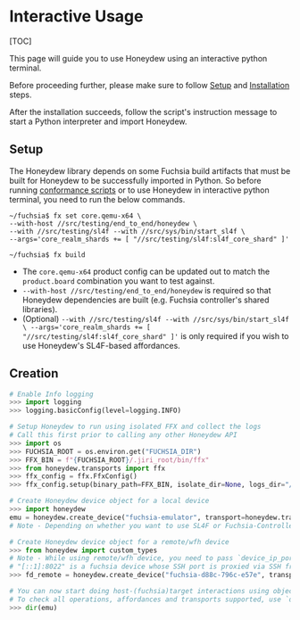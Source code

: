 # Interactive Usage

[TOC]

This page will guide you to use Honeydew using an interactive python terminal.

Before proceeding further, please make sure to follow [Setup](#Setup) and
[Installation](code_guidelines.md#installation) steps.

After the installation succeeds, follow the script's instruction message to
start a Python interpreter and import Honeydew.

## Setup
The Honeydew library depends on some Fuchsia build artifacts that must be built
for Honeydew to be successfully imported in Python. So before running
[conformance scripts](../README.md#honeydew-code-guidelines) or to use Honeydew
in interactive python terminal, you need to run the below commands.

```shell
~/fuchsia$ fx set core.qemu-x64 \
--with-host //src/testing/end_to_end/honeydew \
--with //src/testing/sl4f --with //src/sys/bin/start_sl4f \
--args='core_realm_shards += [ "//src/testing/sl4f:sl4f_core_shard" ]'

~/fuchsia$ fx build
```

* The `core.qemu-x64` product config can be updated out to match the
`product.board` combination you want to test against.
* `--with-host //src/testing/end_to_end/honeydew` is required so that
Honeydew dependencies are built (e.g. Fuchsia controller's shared libraries).
* (Optional) `--with //src/testing/sl4f --with //src/sys/bin/start_sl4f \
--args='core_realm_shards += [ "//src/testing/sl4f:sl4f_core_shard" ]'` is only
required if you wish to use Honeydew's SL4F-based affordances.

## Creation
```python
# Enable Info logging
>>> import logging
>>> logging.basicConfig(level=logging.INFO)

# Setup Honeydew to run using isolated FFX and collect the logs
# Call this first prior to calling any other Honeydew API
>>> import os
>>> FUCHSIA_ROOT = os.environ.get("FUCHSIA_DIR")
>>> FFX_BIN = f"{FUCHSIA_ROOT}/.jiri_root/bin/ffx"
>>> from honeydew.transports import ffx
>>> ffx_config = ffx.FfxConfig()
>>> ffx_config.setup(binary_path=FFX_BIN, isolate_dir=None, logs_dir="/tmp/logs/honeydew/", logs_level="debug", enable_mdns=True)

# Create Honeydew device object for a local device
>>> import honeydew
emu = honeydew.create_device("fuchsia-emulator", transport=honeydew.transports.TRANSPORT.SL4F, ffx_config=ffx_config.get_config())
# Note - Depending on whether you want to use SL4F or Fuchsia-Controller as a primary transport to perform the host-(fuchsia) target communications, set `transport` variable accordingly

# Create Honeydew device object for a remote/wfh device
>>> from honeydew import custom_types
# Note - While using remote/wfh device, you need to pass `device_ip_port` argument.
# "[::1]:8022" is a fuchsia device whose SSH port is proxied via SSH from a local machine to a remote workstation.
>>> fd_remote = honeydew.create_device("fuchsia-d88c-796c-e57e", transport=honeydew.transports.TRANSPORT.SL4F, ffx_config=ffx_config.get_config(), device_ip_port=custom_types.IpPort.create_using_ip_and_port("[::1]:8022"))

# You can now start doing host-(fuchsia)target interactions using object returned by `honeydew.create_device()`
# To check all operations, affordances and transports supported, use `dir` command
>>> dir(emu)
```

